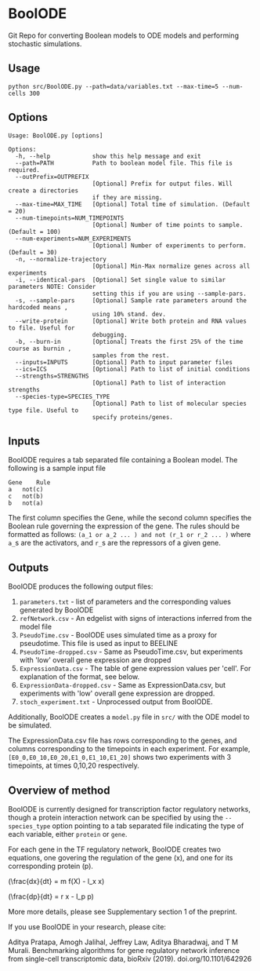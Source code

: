 # BoolODE
Git Repo for converting Boolean models to ODE models and performing stochastic simulations.

## Usage
`python src/BoolODE.py --path=data/variables.txt --max-time=5 --num-cells 300`

## Options 
```
Usage: BoolODE.py [options]

Options:
  -h, --help            show this help message and exit
  --path=PATH           Path to boolean model file. This file is required.
  --outPrefix=OUTPREFIX
                        [Optional] Prefix for output files. Will create a directories
                        if they are missing.
  --max-time=MAX_TIME   [Optional] Total time of simulation. (Default = 20)
  --num-timepoints=NUM_TIMEPOINTS
                        [Optional] Number of time points to sample. (Default = 100)
  --num-experiments=NUM_EXPERIMENTS
                        [Optional] Number of experiments to perform. (Default = 30)
  -n, --normalize-trajectory
                        [Optional] Min-Max normalize genes across all experiments
  -i, --identical-pars  [Optional] Set single value to similar parameters NOTE: Consider
                        setting this if you are using --sample-pars.
  -s, --sample-pars     [Optional] Sample rate parameters around the hardcoded means ,
                        using 10% stand. dev.
  --write-protein       [Optional] Write both protein and RNA values to file. Useful for
                        debugging.
  -b, --burn-in         [Optional] Treats the first 25% of the time course as burnin ,
                        samples from the rest.
  --inputs=INPUTS       [Optional] Path to input parameter files
  --ics=ICS             [Optional] Path to list of initial conditions
  --strengths=STRENGTHS
                        [Optional] Path to list of interaction strengths
  --species-type=SPECIES_TYPE
                        [Optional] Path to list of molecular species type file. Useful to
                        specify proteins/genes. 
```
## Inputs
BoolODE requires a tab separated file containing a Boolean model. The following is a sample input file
```
Gene	Rule
a	not(c)
c	not(b)
b	not(a)
```
The first column specifies the Gene, while the second column specifies the Boolean rule governing 
the expression of the gene. The rules should be formatted as follows: 
`(a_1 or a_2 ... ) and not (r_1 or r_2 ... )` where `a_`s are the activators, and `r_`s are the
repressors of a given gene.

## Outputs
BoolODE produces the following output files:
1. `parameters.txt` - list of parameters and the corresponding values generated by BoolODE
2. `refNetwork.csv` - An edgelist with signs of interactions inferred from the model file
3. `PseudoTime.csv` - BoolODE uses simulated time as a proxy for pseudotime. This file is used as input to BEELINE
4. `PseudoTime-dropped.csv` - Same as PseudoTime.csv, but experiments with 'low' overall gene expression are dropped
5. `ExpressionData.csv` - The table of gene expression values per 'cell'. For explanation of the format, see below.
6. `ExpressionData-dropped.csv` - Same as ExpressionData.csv, but experiments with 'low' overall gene expression are dropped.
7. `stoch_experiment.txt` - Unprocessed output from BoolODE. 

Additionally, BoolODE creates a `model.py` file in `src/` with the ODE model to be simulated.

The ExpressionData.csv file has rows corresponding to the genes, and
columns corresponding to the timepoints in each experiment.  For
example, `[E0_0,E0_10,E0_20,E1_0,E1_10,E1_20]` shows two experiments
with 3 timepoints, at times 0,10,20 respectively.

## Overview of method
BoolODE is currently designed for transcription factor regulatory networks, though a protein interaction
network can be specified by using the `--species_type` option pointing to a tab separated file indicating
the type of each variable, either `protein` or `gene`.

For each gene in the TF regulatory network, BoolODE creates two equations, one govering the regulation
 of the gene (x), and one for its corresponding protein (p).
 
\(\frac{dx}{dt} = m f(X) - l_x x\)
 
\(\frac{dp}{dt} = r x  - l_p p\)

More more details, please see Supplementary section 1 of the preprint.


If you use BoolODE in your research, please cite:

Aditya Pratapa, Amogh Jalihal, Jeffrey Law, Aditya Bharadwaj, and T M Murali. Benchmarking algorithms for gene regulatory network inference from single-cell transcriptomic data, bioRxiv (2019). doi.org/10.1101/642926
